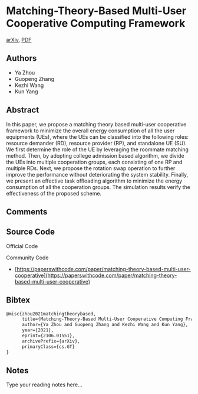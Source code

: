 
# Matching-Theory-Based Multi-User Cooperative Computing Framework

[arXiv](https://arxiv.org/abs/2106.01551), [PDF](https://arxiv.org/pdf/2106.01551.pdf)

## Authors

- Ya Zhou
- Guopeng Zhang
- Kezhi Wang
- Kun Yang

## Abstract

In this paper, we propose a matching theory based multi-user cooperative framework to minimize the overall energy consumption of all the user equipments (UEs), where the UEs can be classified into the following roles: resource demander (RD), resource provider (RP), and standalone UE (SU). We first determine the role of the UE by leveraging the roommate matching method. Then, by adopting college admission based algorithm, we divide the UEs into multiple cooperation groups, each consisting of one RP and multiple RDs. Next, we propose the rotation swap operation to further improve the performance without deteriorating the system stability. Finally, we present an effective task offloading algorithm to minimize the energy consumption of all the cooperation groups. The simulation results verify the effectiveness of the proposed scheme.

## Comments



## Source Code

Official Code



Community Code

- [https://paperswithcode.com/paper/matching-theory-based-multi-user-cooperative](https://paperswithcode.com/paper/matching-theory-based-multi-user-cooperative)

## Bibtex

```tex
@misc{zhou2021matchingtheorybased,
      title={Matching-Theory-Based Multi-User Cooperative Computing Framework}, 
      author={Ya Zhou and Guopeng Zhang and Kezhi Wang and Kun Yang},
      year={2021},
      eprint={2106.01551},
      archivePrefix={arXiv},
      primaryClass={cs.GT}
}
```

## Notes

Type your reading notes here...

